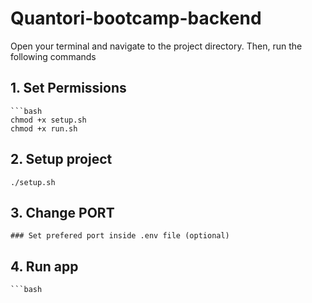 # Quantori-bootcamp-backend

Open your terminal and navigate to the project directory. Then, run the following commands

## 1. Set Permissions
    ```bash
    chmod +x setup.sh
    chmod +x run.sh

## 2. Setup project
    ./setup.sh

## 3. Change PORT
    ### Set prefered port inside .env file (optional)

## 4. Run app
    ```bash
